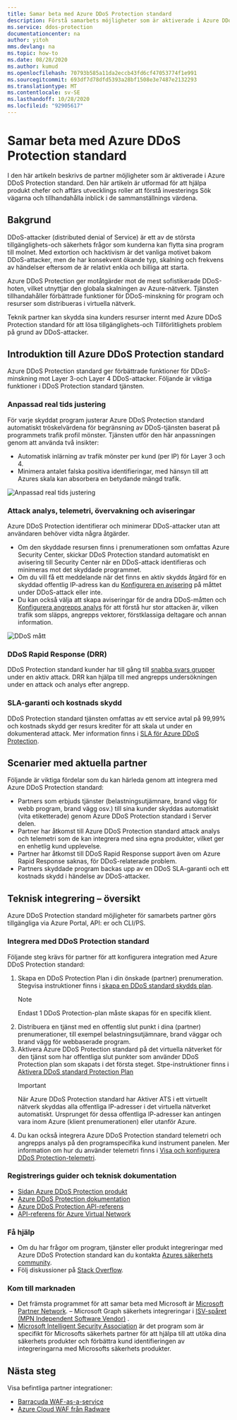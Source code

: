 ```yaml
---
title: Samar beta med Azure DDoS Protection standard
description: Förstå samarbets möjligheter som är aktiverade i Azure DDoS Protection standard.
ms.service: ddos-protection
documentationcenter: na
author: yitoh
mms.devlang: na
ms.topic: how-to
ms.date: 08/28/2020
ms.author: kumud
ms.openlocfilehash: 70793b585a11da2eccb43fd6cf47053774f1e991
ms.sourcegitcommit: 693df7d78dfd5393a28bf1508e3e7487e2132293
ms.translationtype: MT
ms.contentlocale: sv-SE
ms.lasthandoff: 10/28/2020
ms.locfileid: "92905617"
---
```

# <a name="partnering-with-azure-ddos-protection-standard"></a>Samar beta med Azure DDoS Protection standard
I den här artikeln beskrivs de partner möjligheter som är aktiverade i Azure DDoS Protection standard. Den här artikeln är utformad för att hjälpa produkt chefer och affärs utvecklings roller att förstå investerings Sök vägarna och tillhandahålla inblick i de sammanställnings värdena.

## <a name="background"></a>Bakgrund
DDoS-attacker (distributed denial of Service) är ett av de största tillgänglighets-och säkerhets frågor som kunderna kan flytta sina program till molnet. Med extortion och hacktivism är det vanliga motivet bakom DDoS-attacker, men de har konsekvent ökande typ, skalning och frekvens av händelser eftersom de är relativt enkla och billiga att starta.

Azure DDoS Protection ger motåtgärder mot de mest sofistikerade DDoS-hoten, vilket utnyttjar den globala skalningen av Azure-nätverk. Tjänsten tillhandahåller förbättrade funktioner för DDoS-minskning för program och resurser som distribueras i virtuella nätverk.

Teknik partner kan skydda sina kunders resurser internt med Azure DDoS Protection standard för att lösa tillgänglighets-och Tillförlitlighets problem på grund av DDoS-attacker.

## <a name="introduction-to-azure-ddos-protection-standard"></a>Introduktion till Azure DDoS Protection standard
Azure DDoS Protection standard ger förbättrade funktioner för DDoS-minskning mot Layer 3-och Layer 4 DDoS-attacker. Följande är viktiga funktioner i DDoS Protection standard tjänsten.

### <a name="adaptive-real-time-tuning"></a>Anpassad real tids justering
För varje skyddat program justerar Azure DDoS Protection standard automatiskt tröskelvärdena för begränsning av DDoS-tjänsten baserat på programmets trafik profil mönster. Tjänsten utför den här anpassningen genom att använda två insikter:

- Automatisk inlärning av trafik mönster per kund (per IP) för Layer 3 och 4.
- Minimera antalet falska positiva identifieringar, med hänsyn till att Azures skala kan absorbera en betydande mängd trafik.

![Anpassad real tids justering](./media/ddos-protection-partner-onboarding/real-time-tuning.png)

### <a name="attack-analytics-telemetry-monitoring-and-alerting"></a>Attack analys, telemetri, övervakning och aviseringar
Azure DDoS Protection identifierar och minimerar DDoS-attacker utan att användaren behöver vidta några åtgärder.

- Om den skyddade resursen finns i prenumerationen som omfattas Azure Security Center, skickar DDoS Protection standard automatiskt en avisering till Security Center när en DDoS-attack identifieras och minimeras mot det skyddade programmet.
- Om du vill få ett meddelande när det finns en aktiv skydds åtgärd för en skyddad offentlig IP-adress kan du [Konfigurera en avisering](telemetry-monitoring-alerting.md#configure-alerts-for-ddos-protection-metrics) på måttet under DDoS-attack eller inte.
- Du kan också välja att skapa aviseringar för de andra DDoS-måtten och [Konfigurera angrepps analys](telemetry-monitoring-alerting.md) för att förstå hur stor attacken är, vilken trafik som släpps, angrepps vektorer, förstklassiga deltagare och annan information.

![DDoS mått](./media/ddos-protection-partner-onboarding/ddos-metrics.png)

### <a name="ddos-rapid-response-drr"></a>DDoS Rapid Response (DRR)
DDoS Protection standard kunder har till gång till [snabba svars grupper](ddos-rapid-response.md) under en aktiv attack. DRR kan hjälpa till med angrepps undersökningen under en attack och analys efter angrepp.

### <a name="sla-guarantee-and-cost-protection"></a>SLA-garanti och kostnads skydd
DDoS Protection standard tjänsten omfattas av ett service avtal på 99,99% och kostnads skydd ger resurs krediter för att skala ut under en dokumenterad attack. Mer information finns i [SLA för Azure DDoS Protection](https://azure.microsoft.com/support/legal/sla/ddos-protection/v1_0/).

## <a name="featured-partner-scenarios"></a>Scenarier med aktuella partner
Följande är viktiga fördelar som du kan härleda genom att integrera med Azure DDoS Protection standard:

- Partners som erbjuds tjänster (belastningsutjämnare, brand vägg för webb program, brand vägg osv.) till sina kunder skyddas automatiskt (vita etiketterade) genom Azure DDoS Protection standard i Server delen.
- Partner har åtkomst till Azure DDoS Protection standard attack analys och telemetri som de kan integrera med sina egna produkter, vilket ger en enhetlig kund upplevelse.  
- Partner har åtkomst till DDoS Rapid Response support även om Azure Rapid Response saknas, för DDoS-relaterade problem.
- Partners skyddade program backas upp av en DDoS SLA-garanti och ett kostnads skydd i händelse av DDoS-attacker.

## <a name="technical-integration-overview"></a>Teknisk integrering – översikt
Azure DDoS Protection standard möjligheter för samarbets partner görs tillgängliga via Azure Portal, API: er och CLI/PS.

### <a name="integrate-with-ddos-protection-standard"></a>Integrera med DDoS Protection standard
Följande steg krävs för partner för att konfigurera integration med Azure DDoS Protection standard:
1. Skapa en DDoS Protection Plan i din önskade (partner) prenumeration. Stegvisa instruktioner finns i [skapa en DDoS standard skydds plan](manage-ddos-protection.md#create-a-ddos-protection-plan).
   > [!NOTE]
   > Endast 1 DDoS Protection-plan måste skapas för en specifik klient. 
2. Distribuera en tjänst med en offentlig slut punkt i dina (partner) prenumerationer, till exempel belastningsutjämnare, brand väggar och brand vägg för webbaserade program. 
3. Aktivera Azure DDoS Protection standard på det virtuella nätverket för den tjänst som har offentliga slut punkter som använder DDoS Protection plan som skapats i det första steget. Stpe-instruktioner finns i [Aktivera DDoS standard Protection Plan](manage-ddos-protection.md#enable-ddos-protection-for-an-existing-virtual-network)
   > [!IMPORTANT] 
   > När Azure DDoS Protection standard har Aktiver ATS i ett virtuellt nätverk skyddas alla offentliga IP-adresser i det virtuella nätverket automatiskt. Ursprunget för dessa offentliga IP-adresser kan antingen vara inom Azure (klient prenumerationen) eller utanför Azure. 
4. Du kan också integrera Azure DDoS Protection standard telemetri och angrepps analys på den programspecifika kund instrument panelen. Mer information om hur du använder telemetri finns i [Visa och konfigurera DDoS Protection-telemetri](telemetry-monitoring-alerting.md). 

### <a name="onboarding-guides-and-technical-documentation"></a>Registrerings guider och teknisk dokumentation

- [Sidan Azure DDoS Protection produkt](https://azure.microsoft.com/services/ddos-protection/)
- [Azure DDoS Protection dokumentation](ddos-protection-overview.md)
- [Azure DDoS Protection API-referens](https://docs.microsoft.com/rest/api/virtualnetwork/ddosprotectionplans)
- [API-referens för Azure Virtual Network](https://docs.microsoft.com/rest/api/virtualnetwork/virtualnetworks)

### <a name="get-help"></a>Få hjälp

- Om du har frågor om program, tjänster eller produkt integreringar med Azure DDoS Protection standard kan du kontakta [Azures säkerhets community](https://techcommunity.microsoft.com/t5/security-identity/bd-p/Azure-Security).
- Följ diskussioner på [Stack Overflow](https://stackoverflow.com/tags/azure-ddos/).

### <a name="get-to-market"></a>Kom till marknaden

- Det främsta programmet för att samar beta med Microsoft är [Microsoft Partner Network](https://partner.microsoft.com/). – Microsoft Graph säkerhets integreringar i [ISV-spåret (MPN Independent Software Vendor)](https://partner.microsoft.com/saas-solution-guide) .
- [Microsoft Intelligent Security Association](https://www.microsoft.com/security/business/intelligent-security-association?rtc=1) är det program som är specifikt för Microsofts säkerhets partner för att hjälpa till att utöka dina säkerhets produkter och förbättra kund identifieringen av integreringarna med Microsofts säkerhets produkter.

## <a name="next-steps"></a>Nästa steg
Visa befintliga partner integrationer:

- [Barracuda WAF-as-a-service](https://www.barracuda.com/waf-as-a-service)
- [Azure Cloud WAF från Radware](https://www.radware.com/resources/microsoft-azure/)
